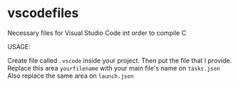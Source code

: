 # vscodefiles
Necessary files for Visual Studio Code int order to compile C

USAGE:

Create file called `.vscode` inside your project.
Then put the file that I provide.
Replace this area `yourfilename` with your main file's name on `tasks.json`
Also replace the same area on `launch.json`
